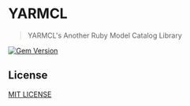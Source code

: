 # YARMCL
> YARMCL's Another Ruby Model Catalog Library

[![Gem Version](https://badge.fury.io/rb/yarmcl.svg)](https://badge.fury.io/rb/yarmcl)

## License

[MIT LICENSE](./LICENSE)
